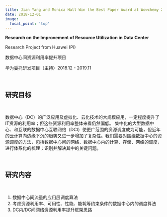 ```yaml
---
title: Jian Yang and Monica Hall Win the Best Paper Award at Wowchemy 2020
date: 2018-12-01
image:
  focal_point: 'top'
---
```


**Research on the Improvement of Resource Utilization in Data Center**

Research Project from Huawei (PI) 

数据中心间资源利用率提升项目 

华为委托研发项目（主持）2018.12 - 2019.11

<!--more-->

<br/>

## 研究目标

<br/>

数据中心（DC）的广泛应用及虚拟化、云化技术的大规模应用，一定程度提升了IT资源的利用率；但这些资源利用率整体来看仍然偏低。 集中化的大型数据中心、和互联的数据中心互联网络（DCI）使更广范围的资源调度成为可能，但近年的云计算向边缘下沉的趋势又进一步增加了复杂性。我们需要对围绕数据中心的资源调度的方法，包括数据中心间的网络、数据中心内的计算、存储、网络的调度，进行体系化的梳理；识别并解决其中的关键问题。

<br/>

## 研究内容

<br/>

1) 数据中心间流量的应用层调度算法
2) 考虑资源利用率、可用性、性能、能耗等约束条件的数据中心内的调度算法
3) DC内/DC间网络资源利用率提升框架思路

